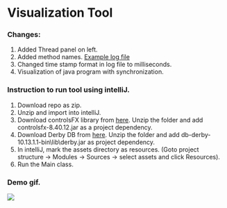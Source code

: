 # Visualization Tool

### Changes:
1. Added Thread panel on left.
2. Added method names. [Example log file](https://github.com/omersalar/StartingOut/blob/master/src/assets/L-Instrumentation_call_trace_Demo_1.txt)
3. Changed time stamp format in log file to milliseconds.
4. Visualization of java program with synchronization.

### Instruction to run tool using intelliJ.
1. Download repo as zip.
2. Unzip and import into intelliJ.
3. Download controlsFX library from [here](http://fxexperience.com/downloads/controlsfx-8-40-12/). Unzip the folder and add controlsfx-8.40.12.jar as a project dependency.
4. Download Derby DB from [here](https://db.apache.org/derby/releases/release-10.13.1.1.cgi). Unzip the folder and add db-derby-10.13.1.1-bin\lib\derby.jar as project dependency.
5. In intelliJ, mark the assets directory as resources. (Goto project structure -> Modules -> Sources -> select assets and click Resources).
6. Run the Main class.

### Demo gif.

![](https://github.com/omersalar/StartingOut/blob/master/src/assets/demo.gif)

